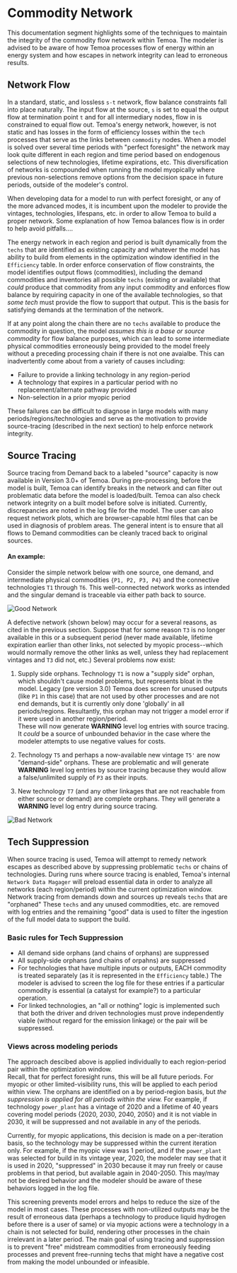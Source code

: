 
Commodity Network
=================

This documentation segment highlights some of the techniques to maintain the integrity of
the commodity flow network within Temoa.  The modeler is advised to be aware of how
Temoa processes flow of energy within an energy system and how escapes in network
integrity can lead to erroneous results.

Network Flow
------------

In a standard, static, and lossless ``s-t`` network, flow balance constraints fall into
place naturally.  The input flow at the source, ``s`` is set to equal the output flow
at termination point ``t`` and for all intermediary nodes, flow in is constrained to
equal flow out.  Temoa's energy network, however, is not static and has losses in the form
of efficiency losses within the ``tech`` processes that serve as the links between 
``commodity`` nodes.  When a model is solved over several time periods with "perfect foresight"
the network may look quite different in each region and time period based on endogenous selections
of new technologies, lifetime expirations, etc.  This diversification of networks is compounded when running the
model myopically where previous non-selections remove options from the decision space in future
periods, outside of the modeler's control.

When developing data for a model to run with perfect foresight, or any of the more advanced modes,
it is incumbent upon the modeler to provide the vintages, technologies, lifespans, etc. in order
to allow Temoa to build a proper network.  Some explanation of how Temoa balances flow is in order
to help avoid pitfalls....

The energy network in each region and period is built dynamically from the `techs` that are
identified as existing capacity and whatever the model has ability to build from elements in
the optimization window identified in the ``Efficiency`` table.  In order enforce conservation of
flow constraints, the model identifies output flows (commodities), including the demand
commodities and inventories all possible `techs` (existing or available) that *could* produce that commodity from
any input commodity and enforces flow balance by requiring capacity in one of the available technologies,
so that *some tech* must provide the flow to support that output.
This is the basis for satisfying demands at the termination of the network.  

If at any point along the chain there are no `techs`
available to produce the commodity in question, the model *assumes this is a base or source commodity* for
flow balance purposes, which can lead to some intermediate physical commodities erroneously being
provided to the model freely without a preceding processing chain if there is not one avaialbe.
This can inadvertently come about from a variety of causes including:

* Failure to provide a linking technology in any region-period
* A technology that expires in a particular period with no replacement/alternate pathway provided
* Non-selection in a prior myopic period

These failures can be difficult to diagnose in large models with many periods/regions/technologies and serve
as the motivation to provide source-tracing (described in the next section) to help enforce network integrity.

Source Tracing
--------------

Source tracing from Demand back to a labeled "source" capacity is now available in Version 3.0+ of Temoa.
During pre-processing, before the model is built, Temoa can identify breaks in the network and can filter out problematic
data before the model is loaded/built.  Temoa can also check network integrity on a built model before solve is initiated.  Currently,
discrepancies are noted in the log file for the model.  The user can also request network plots, which are browser-capable
html files that can be used in diagnosis of problem areas.  The general intent is to ensure that all flows to Demand
commodities can be cleanly traced back to original sources.  

#### An example:
Consider the simple network below with one source, one
demand, and intermediate physical commodities ``{P1, P2, P3, P4}`` and the connective technologies ``T1``
through ``T6``.  This well-connected network works as intended and the singular demand is traceable via either path
back to source.

![Good Network](source/images/commodity_network.png)


A defective network (shown below) may occur for a several reasons, as cited in the previous section.  Suppose that
for some reason `T3` is no longer available in this or a subsequent period (never made available, lifetime
expiration earlier than other links, not selected by myopic process--which would normally remove the other links
as well, unless they had replacement vintages and ``T3`` did not, etc.)  Several problems now exist:

1.  Supply side orphans.  Technology ``T1`` is now a "supply side" orphan, which shouldn't cause model problems, but represents bloat
in the model.  Legacy (pre version 3.0) Temoa does screen for unused outputs (like ``P1`` in this case) that are not used by other
processes and are not end demands, but it is currently only done 'globally' in all periods/regions.  Resultantly,
this orphan may not trigger a model error if it were used in another region/period.  
These will now generate **WARNING** level log entries with source tracing.  It *could* be a source of unbounded behavior in the case where the
modeler attempts to use negative values for costs.  

2.  Technology ``T5`` and perhaps a now-available new vintage ``T5'`` are now "demand-side" orphans.  These are
problematic and will generate **WARNING** level log entries by source tracing because they would allow a 
false/unlimited supply of ``P3`` as their inputs.

3.  New technology ``T7`` (and any other linkages that are not reachable from either source or demand)
are complete orphans.
They will generate a **WARNING** level log entry during source tracing.



![Bad Network](source/images/broken_commodity_network.png)

Tech Suppression
---------------

When source tracing is used, Temoa will attempt to remedy network escapes as described above by suppressing 
problematic `techs` or chains of technologies.  During runs where source tracing is enabled, Temoa's internal
`Network Data Magager` will preload essential data in order to analyze all networks (each region/period) within the
current optimization window.  Network tracing from demands down and sources up reveals `techs` that are "orphaned"
These `techs` and any unused commodities, etc. are removed with log entries and the remaining "good" data is
used to filter the ingestion of the full model data to support the build.

### Basic rules for Tech Suppression
- All demand side orphans (and chains of orphans) are suppressed
- All supply-side orphans (and chains of orpahns) are suppressed
- For technologies that have multiple inputs or outputs, EACH commodity is treated separately (as it is
represented in the `Efficiency` table.)  The modeler is advised to screen the log file for these entries if a 
particular commodity is essential (a catalyst for example?) to a particular operation.
- For linked technologies, an "all or nothing" logic is implemented such that both the driver and driven
technologies must prove independently viable (without regard for the emission linkage) or the pair will be suppressed.

### Views across modeling periods

The approach descibed above is applied individually to each region-period pair within the optimization window.  
Recall, that for perfect foresight runs, this will be all future periods.  For myopic or other limited-visibility runs,
this will be applied to each period within view.  The orphans are identified on a by period-region basis, but _the
suppression is applied for all periods within the view._  For example, if technology `power_plant` has a vintage of
2020 and a lifetime of 40 years covering model periods {2020, 2030, 2040, 2050} and it is not viable in 2030, it will
be suppressed and not available in any of the periods.

Currently, for myopic applications, this decision is made on a per-iteration basis, so the technology may be
suppressed within the current iteration only.  For example, if the myopic view was 1 period, and if the `power_plant` 
was selected for build in its vintage year, 2020, the modeler may see that it is used in 2020, "suppressed" in 2030
because it may run freely or cause problems in that period, but available again in 2040-2050.  This may/may not be
desired behavior and the modeler should be aware of these behaviors logged in the log file.

This screening prevents model errors and helps to reduce the size of the model in most cases.  These processes
with non-utilized outputs may be the result of erroneous data (perhaps a technology to produce liquid hydrogen
before there is a user of same) or via myopic actions were a technology in a chain is not selected for build,
rendering other processes in the chain irrelevant in a later period.  The main goal of using tracing and suppression
is to prevent "free" midstream commodities from erroneously feeding processes and prevent free-running techs that
might have a negative cost from making the model unbounded or infeasible.









